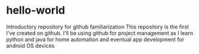 # hello-world
Introductory repository for github familiarization
This repository is the first I've created on github.
I'll be using github for project management as I learn python and java
for home automation and eventual app development for android OS devices
